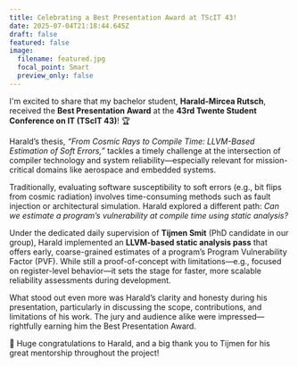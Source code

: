 ```yaml
---
title: Celebrating a Best Presentation Award at TScIT 43!
date: 2025-07-04T21:18:44.645Z
draft: false
featured: false
image:
  filename: featured.jpg
  focal_point: Smart
  preview_only: false
---
```

I'm excited to share that my bachelor student, **Harald-Mircea Rutsch**, received the **Best Presentation Award** at the **43rd Twente Student Conference on IT (TScIT 43)**! 🏆

Harald’s thesis, *“From Cosmic Rays to Compile Time: LLVM-Based Estimation of Soft Errors,”* tackles a timely challenge at the intersection of compiler technology and system reliability—especially relevant for mission-critical domains like aerospace and embedded systems.

Traditionally, evaluating software susceptibility to soft errors (e.g., bit flips from cosmic radiation) involves time-consuming methods such as fault injection or architectural simulation. Harald explored a different path: *Can we estimate a program’s vulnerability at compile time using static analysis?*

Under the dedicated daily supervision of **Tijmen Smit** (PhD candidate in our group), Harald implemented an **LLVM-based static analysis pass** that offers early, coarse-grained estimates of a program’s Program Vulnerability Factor (PVF). While still a proof-of-concept with limitations—e.g., focused on register-level behavior—it sets the stage for faster, more scalable reliability assessments during development.

What stood out even more was Harald’s clarity and honesty during his presentation, particularly in discussing the scope, contributions, and limitations of his work. The jury and audience alike were impressed—rightfully earning him the Best Presentation Award.

👏 Huge congratulations to Harald, and a big thank you to Tijmen for his great mentorship throughout the project!